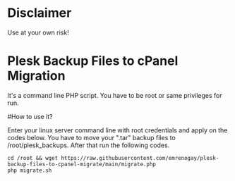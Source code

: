 # Disclaimer
Use at your own risk!

# Plesk Backup Files to cPanel Migration
It's a command line PHP script. You have to be root or same privileges for run.

#How to use it?

Enter your linux server command line with root credentials and apply on the codes below. You have to move your ".tar" backup files to /root/plesk_backups. After that run the following codes.

    cd /root && wget https://raw.githubusercontent.com/emrenogay/plesk-backup-files-to-cpanel-migrate/main/migrate.php
    php migrate.sh

    
